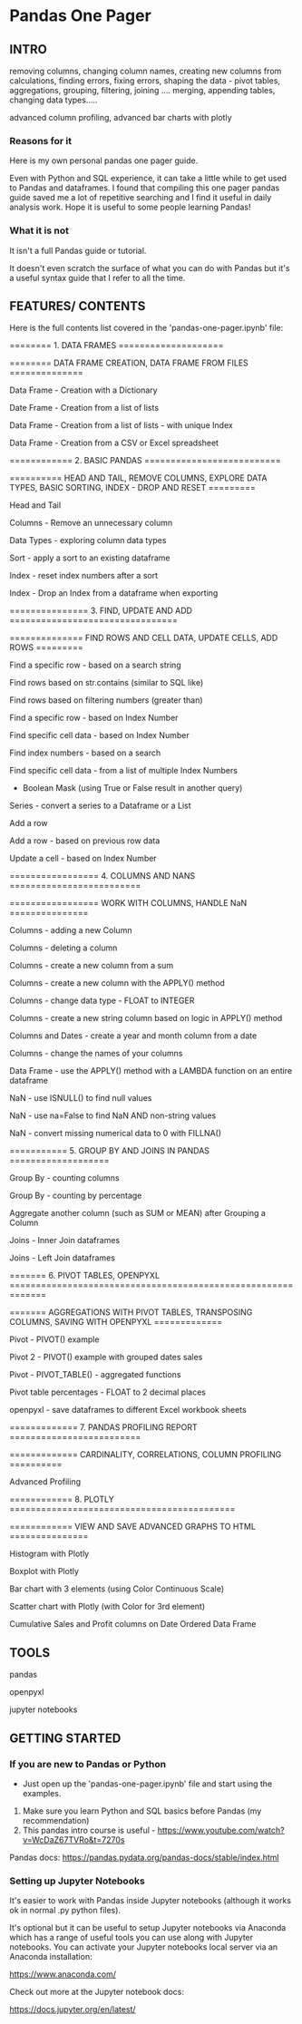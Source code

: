 # Pandas One Pager

## INTRO

removing columns, changing column names, creating new columns from calculations,
finding errors, fixing errors, 
shaping the data - pivot tables, 
aggregations, grouping, filtering, joining .... merging, appending tables,
changing data types.....

advanced column profiling, advanced bar charts with plotly

### Reasons for it

Here is my own personal pandas one pager guide.

Even with Python and SQL experience, it can take a little while to get used to Pandas and dataframes.  I found that compiling this one pager pandas guide saved me a lot of repetitive searching and I find it useful in daily analysis work. Hope it is useful to some people learning Pandas!

### What it is not

It isn't a full Pandas guide or tutorial.

It doesn't even scratch the surface of what you can do with Pandas but it's a useful syntax guide that I refer to all the time.

## FEATURES/ CONTENTS
Here is the full contents list covered in the 'pandas-one-pager.ipynb' file:

======== 1. DATA FRAMES ====================

======== DATA FRAME CREATION, DATA FRAME FROM FILES ==============

Data Frame - Creation with a Dictionary

Date Frame - Creation from a list of lists

Data Frame - Creation from a list of lists - with unique Index

Data Frame - Creation from a CSV or Excel spreadsheet

============ 2. BASIC PANDAS ==========================

========== HEAD AND TAIL, REMOVE COLUMNS, EXPLORE DATA TYPES, BASIC SORTING, INDEX - DROP AND RESET =========

Head and Tail

Columns - Remove an unnecessary column

Data Types - exploring column data types

Sort - apply a sort to an existing dataframe

Index - reset index numbers after a sort

Index - Drop an Index from a dataframe when exporting

=============== 3. FIND, UPDATE AND ADD ================================

============== FIND ROWS AND CELL DATA, UPDATE CELLS, ADD ROWS =========

Find a specific row - based on a search string

Find rows based on str.contains (similar to SQL like)

Find rows based on filtering numbers (greater than)

Find a specific row - based on Index Number

Find specific cell data - based on Index Number

Find index numbers - based on a search

Find specific cell data - from a list of multiple Index Numbers

  - Boolean Mask (using True or False result in another query)

Series - convert a series to a Dataframe or a List

Add a row

Add a row - based on previous row data

Update a cell - based on Index Number

================= 4. COLUMNS AND NANS =========================

================= WORK WITH COLUMNS, HANDLE NaN ===============

Columns - adding a new Column

Columns - deleting a column

Columns - create a new column from a sum

Columns - create a new column with the APPLY() method

Columns - change data type - FLOAT to INTEGER

Columns - create a new string column based on logic in APPLY() method

Columns and Dates - create a year and month column from a date

Columns - change the names of your columns

Data Frame - use the APPLY() method with a LAMBDA function on an entire dataframe

NaN - use ISNULL() to find null values

NaN - use na=False to find NaN AND non-string values

NaN - convert missing numerical data to 0 with FILLNA()

=========== 5. GROUP BY AND JOINS IN PANDAS ===================

Group By - counting columns

Group By - counting by percentage

Aggregate another column (such as SUM or MEAN) after Grouping a Column

Joins - Inner Join dataframes

Joins - Left Join dataframes



======= 6. PIVOT TABLES, OPENPYXL =============================================================

======= AGGREGATIONS WITH PIVOT TABLES, TRANSPOSING COLUMNS, SAVING WITH OPENPYXL =============

Pivot - PIVOT() example

Pivot 2 - PIVOT() example with grouped dates sales

Pivot - PIVOT_TABLE() - aggregated functions

Pivot table percentages - FLOAT to 2 decimal places

openpyxl - save dataframes to different Excel workbook sheets

============= 7. PANDAS PROFILING REPORT =========================

============= CARDINALITY, CORRELATIONS, COLUMN PROFILING ==========

Advanced Profiling

============ 8. PLOTLY ===========================================

============ VIEW AND SAVE ADVANCED GRAPHS TO HTML ===============

Histogram with Plotly

Boxplot with Plotly

Bar chart with 3 elements (using Color Continuous Scale)

Scatter chart with Plotly (with Color for 3rd element)

Cumulative Sales and Profit columns on Date Ordered Data Frame


## TOOLS

pandas

openpyxl

jupyter notebooks

## GETTING STARTED

### If you are new to Pandas or Python

- Just open up the 'pandas-one-pager.ipynb' file and start using the examples.

1. Make sure you learn Python and SQL basics before Pandas (my recommendation)
2. This pandas intro course is useful - https://www.youtube.com/watch?v=WcDaZ67TVRo&t=7270s

Pandas docs:
https://pandas.pydata.org/pandas-docs/stable/index.html

### Setting up Jupyter Notebooks

It's easier to work with Pandas inside Jupyter notebooks (although it works ok in normal .py python files). 

It's optional but it can be useful to setup Jupyter notebooks via Anaconda which has a range of useful tools you can use along with Jupyter notebooks.  You can activate your Jupyter notebooks local server via an Anaconda installation:

https://www.anaconda.com/

Check out more at the Jupyter notebook docs:

https://docs.jupyter.org/en/latest/ 
